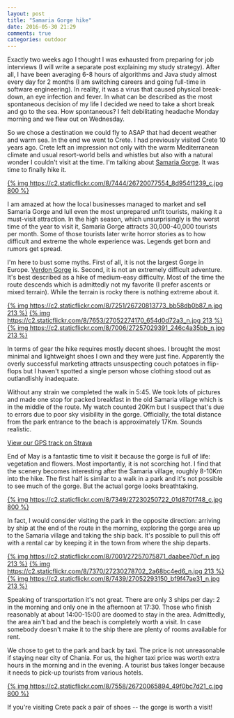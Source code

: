 ```yaml
---
layout: post
title: "Samaria Gorge hike"
date: 2016-05-30 21:29
comments: true
categories: outdoor
---
```


Exactly two weeks ago I thought I was exhausted from preparing for job interviews (I will write a separate post explaining my study strategy). After all, I have been averaging 6-8 hours of algorithms and Java study almost every day for 2 months (I am switching careers and going full-time in software engineering). In reality, it was a virus that caused physical break-down, an eye infection and fever. In what can be described as the most spontaneous decision of my life I decided we need to take a short break and go to the sea. How spontaneous? I felt debilitating headache Monday morning and we flew out on Wednesday.

So we chose a destination we could fly to ASAP that had decent weather and warm sea. In the end we went to Crete. I had previously visited Crete 10 years ago. Crete left an impression not only with the warm Mediterranean climate and usual resort-world bells and whistles but also with a natural wonder I couldn't visit at the time. I'm talking about [Samaria Gorge](https://en.wikipedia.org/wiki/Samari%C3%A1_Gorge). It was time to finally hike it.

[{% img https://c2.staticflickr.com/8/7444/26720077554_8d954f1239_c.jpg 800 %}](https://www.flickr.com/photos/tentaclephotos/26720077554)

I am amazed at how the local businesses managed to market and sell Samaria Gorge and lull even the most unprepared unfit tourists, making it a must-visit attraction. In the high season, which unsurprisingly is the worst time of the year to visit it, Samaria Gorge attracts 30,000-40,000 tourists per month. Some of those tourists later write horror stories as to how difficult and extreme the whole experience was. Legends get born and rumors get spread.

I'm here to bust some myths. First of all, it is not the largest Gorge in Europe. [Verdon Gorge](https://en.wikipedia.org/wiki/Verdon_Gorge) is. Second, it is not an extremely difficult adventure. It's best described as a hike of medium-easy difficulty. Most of the time the route descends which is admittedly not my favorite (I prefer ascents or mixed terrain). While the terrain is rocky there is nothing extreme about it.

[{% img https://c2.staticflickr.com/8/7251/26720813773_bb58db0b87_n.jpg 213 %}](https://www.flickr.com/photos/tentaclephotos/26720813773) [{% img https://c2.staticflickr.com/8/7653/27052274170_654d0d72a3_n.jpg 213 %}](https://www.flickr.com/photos/tentaclephotos/27052274170) [{% img https://c2.staticflickr.com/8/7006/27257029391_246c4a35bb_n.jpg 213 %}](https://www.flickr.com/photos/tentaclephotos/27257029391)

In terms of gear the hike requires mostly decent shoes. I brought the most minimal and lightweight shoes I own and they were just fine. Apparently the overly successful marketing attracts unsuspecting couch potatoes in flip-flops but I haven't spotted a single person whose clothing stood out as outlandlishly inadequate.

Without any strain we completed the walk in 5:45. We took lots of pictures and made one stop for packed breakfast in the old Samaria village which is in the middle of the route. My watch counted 20Km but I suspect that's due to errors due to poor sky visibility in the gorge. Officially, the total distance from the park entrance to the beach is approximately 17Km. Sounds realistic.

[View our GPS track on Strava](https://www.strava.com/activities/590696789)

End of May is a fantastic time to visit it because the gorge is full of life: vegetation and flowers. Most importantly, it is not scorching hot. I find that the scenery becomes interesting after the Samaria village, roughly 8-10Km into the hike. The first half is similar to a walk in a park and it's not possible to see much of the gorge. But the actual gorge looks breathtaking.

[{% img https://c2.staticflickr.com/8/7349/27230250722_01d870f748_c.jpg 800 %}](https://www.flickr.com/photos/tentaclephotos/27230250722)

In fact, I would consider visiting the park in the opposite direction: arriving by ship at the end of the route in the morning, exploring the gorge area up to the Samaria village and taking the ship back. It's possible to pull this off with a rental car by keeping it in the town from where the ship departs.

[{% img https://c2.staticflickr.com/8/7001/27257075871_daabee70cf_n.jpg 213 %}](https://www.flickr.com/photos/tentaclephotos/27257075871) [{% img https://c2.staticflickr.com/8/7370/27230278702_2a68bc4ed6_n.jpg 213 %}](https://www.flickr.com/photos/tentaclephotos/27230278702) [{% img https://c2.staticflickr.com/8/7439/27052293150_bf9f47ae31_n.jpg 213 %}](https://www.flickr.com/photos/tentaclephotos/27052293150)

Speaking of transportation it's not great. There are only 3 ships per day: 2 in the morning and only one in the afternoon at 17:30. Those who finish reasonably at about 14:00-15:00 are doomed to stay in the area. Admittedly, the area ain't bad and the beach is completely worth a visit. In case somebody doesn't make it to the ship there are plenty of rooms available for rent.

We chose to get to the park and back by taxi. The price is not unreasonable if staying near city of Chania. For us, the higher taxi price was worth extra hours in the morning and in the evening. A tourist bus takes longer because it needs to pick-up tourists from various hotels.

[{% img https://c2.staticflickr.com/8/7558/26720065894_49f0bc7d21_c.jpg 800 %}](https://www.flickr.com/photos/tentaclephotos/26720065894)

If you're visiting Crete pack a pair of shoes -- the gorge is worth a visit!